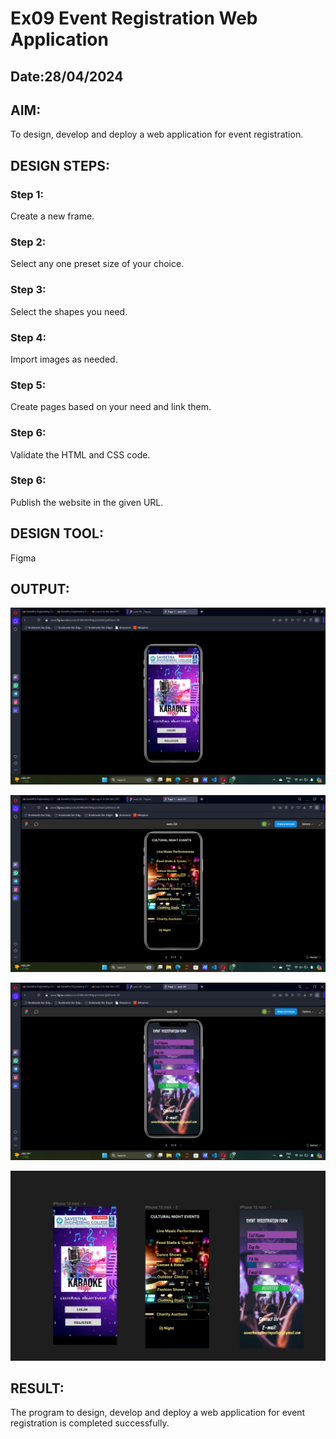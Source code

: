 # Ex09 Event Registration Web Application
## Date:28/04/2024

## AIM:
To design, develop and deploy a web application for event registration.

## DESIGN STEPS:

### Step 1:
Create a new frame.

### Step 2:
Select any one preset size of your choice.

### Step 3:
Select the shapes you need.

### Step 4:
Import images as needed.

### Step 5:
Create pages based on your need and link them.

### Step 6:

Validate the HTML and CSS code.

### Step 6:

Publish the website in the given URL.

## DESIGN TOOL:
Figma

## OUTPUT:

![alt text](<page - 01.jpg>) 


![alt text](<page -02.jpg>) 


![alt text](<page - 03.jpg>)

![alt text](<final [age.jpg>)


## RESULT:
The program to design, develop and deploy a web application for event registration is completed successfully.
